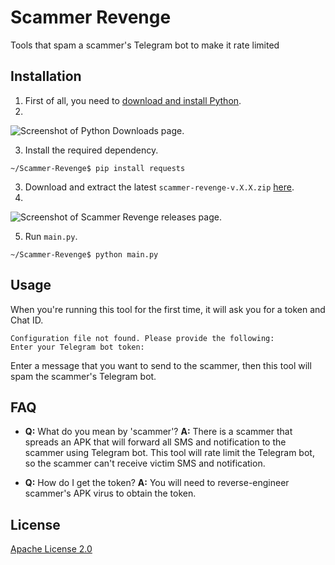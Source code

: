 
# Scammer Revenge

Tools that spam a scammer's Telegram bot to make it rate limited

## Installation

1. First of all, you need to [download and install Python](https://python.org/downloads).
2. 
![Screenshot of Python Downloads page.](https://github.com/Fluntyy/scammer-revenge/assets/106996695/2f118958-ba70-4198-8af8-acfcf4acba15)

3. Install the required dependency.
```console
~/Scammer-Revenge$ pip install requests
```

3. Download and extract the latest `scammer-revenge-v.X.X.zip` [here](https://github.com/Fluntyy/scammer-revenge/releases/latest).
4. 
![Screenshot of Scammer Revenge releases page.](https://github.com/Fluntyy/scammer-revenge/assets/106996695/10c37635-880d-466f-8941-e5f1c8aad273)

5. Run `main.py`.
```console
~/Scammer-Revenge$ python main.py
```

## Usage
When you're running this tool for the first time, it will ask you for a token and Chat ID.
```
Configuration file not found. Please provide the following:
Enter your Telegram bot token: 
```

Enter a message that you want to send to the scammer, then this tool will spam the scammer's Telegram bot.

## FAQ

* **Q:** What do you mean by 'scammer'?
**A:** There is a scammer that spreads an APK that will forward all SMS and notification to the scammer using Telegram bot. This tool will rate limit the Telegram bot, so the scammer can't receive victim SMS and notification.

* **Q:** How do I get the token?
**A:** You will need to reverse-engineer scammer's APK virus to obtain the token.

## License

[Apache License 2.0](https://choosealicense.com/licenses/apache-2.0/)

